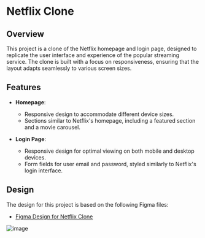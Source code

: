 # Netflix Clone

## Overview

This project is a clone of the Netflix homepage and login page, designed to replicate the user interface and experience of the popular streaming service. The clone is built with a focus on responsiveness, ensuring that the layout adapts seamlessly to various screen sizes.

## Features

- **Homepage**: 
  - Responsive design to accommodate different device sizes.
  - Sections similar to Netflix's homepage, including a featured section and a movie carousel.

- **Login Page**: 
  - Responsive design for optimal viewing on both mobile and desktop devices.
  - Form fields for user email and password, styled similarly to Netflix's login interface.

## Design

The design for this project is based on the following Figma files:
- [Figma Design for Netflix Clone](https://www.figma.com/design/OxuHrRaocovokWAm2birKA/Netflix(Clone)?node-id=0-1&t=I5yf5M9Mn9IQ4vY7-1)

![image](https://github.com/user-attachments/assets/73a09721-a5d3-4f12-a1a6-e259fac0add0)
